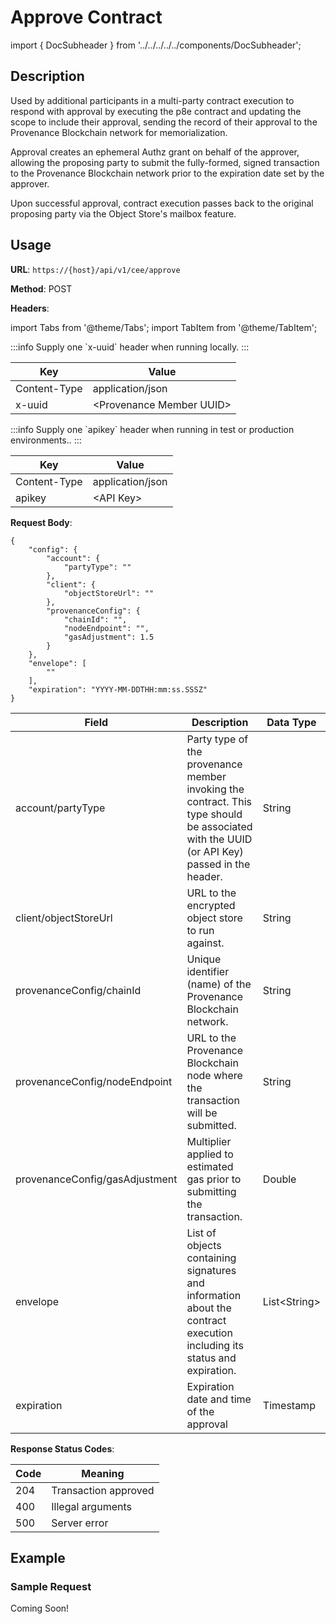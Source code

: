 # Approve Contract

import { DocSubheader } from '../../../../../components/DocSubheader';

<DocSubheader text="Approve and sign a p8e contract envelope"
/>

## Description

Used by additional participants in a multi-party contract execution to respond with approval by executing the p8e contract and updating the scope to include their approval, sending the record of their approval to the Provenance Blockchain network for memorialization.

Approval creates an ephemeral Authz grant on behalf of the approver, allowing the proposing party to submit the fully-formed, signed transaction to the Provenance Blockchain network prior to the expiration date set by the approver.

Upon successful approval, contract execution passes back to the original proposing party via the Object Store's mailbox feature.

## Usage

**URL**: `https://{host}/api/v1/cee/approve`

**Method**: POST

**Headers**:

import Tabs from '@theme/Tabs';
import TabItem from '@theme/TabItem';

<Tabs>
<TabItem value="local" label="Local">
:::info
Supply one `x-uuid` header when running locally.
:::

| Key          | Value                      |
| ------------ | -------------------------- |
| Content-Type | application/json           |
| x-uuid       | \<Provenance Member UUID\> |

</TabItem>
<TabItem value="test-production" label="Test/Production">
:::info
Supply one `apikey` header when running in test or production environments..
:::

| Key          | Value            |
| ------------ | ---------------- |
| Content-Type | application/json |
| apikey       | \<API Key\>      |

</TabItem>
</Tabs>

**Request Body**:

```
{
    "config": {
        "account": {
            "partyType": ""
        },
        "client": {
            "objectStoreUrl": ""
        },
        "provenanceConfig": {
            "chainId": "",
            "nodeEndpoint": "",
            "gasAdjustment": 1.5
        }
    },
    "envelope": [
        ""
    ],
    "expiration": "YYYY-MM-DDTHH:mm:ss.SSSZ"
}
```

| Field                          | Description                                                                                                                                | Data Type      |
| ------------------------------ | ------------------------------------------------------------------------------------------------------------------------------------------ | -------------- |
| account/partyType              | Party type of the provenance member invoking the contract. This type should be associated with the UUID (or API Key) passed in the header. | String         |
| client/objectStoreUrl          | URL to the encrypted object store to run against.                                                                                          | String         |
| provenanceConfig/chainId       | Unique identifier (name) of the Provenance Blockchain network.                                                                             | String         |
| provenanceConfig/nodeEndpoint  | URL to the Provenance Blockchain node where the transaction will be submitted.                                                             | String         |
| provenanceConfig/gasAdjustment | Multiplier applied to estimated gas prior to submitting the transaction.                                                                   | Double         |
| envelope                       | List of objects containing signatures and information about the contract execution including its status and expiration.                    | List\<String\> |
| expiration                     | Expiration date and time of the approval                                                                                                   | Timestamp      |

**Response Status Codes**:

| Code | Meaning              |
| ---- | -------------------- |
| 204  | Transaction approved |
| 400  | Illegal arguments    |
| 500  | Server error         |

## Example

### Sample Request

Coming Soon!
